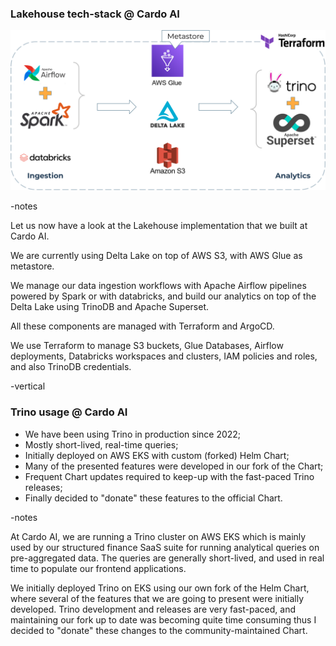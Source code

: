 ### Lakehouse tech-stack @ Cardo AI
![](./../assets/data-lakehouse.png)  <!-- .element width="100%" style="float: none; background-color: white; border: 10px solid white;" title="Lakehouse" -->

-notes

Let us now have a look at the Lakehouse implementation that we built at Cardo AI.

We are currently using Delta Lake on top of AWS S3, with AWS Glue as metastore. 

We manage our data ingestion workflows with Apache Airflow pipelines powered by Spark or with databricks, and build our analytics on top of the Delta Lake using TrinoDB and Apache Superset. 

All these components are managed with Terraform and ArgoCD. 

We use Terraform to manage S3 buckets, Glue Databases, Airflow deployments, Databricks workspaces and clusters, IAM policies and roles, and also TrinoDB credentials.

-vertical

### Trino usage @ Cardo AI

* We have been using Trino in production since 2022;
* Mostly short-lived, real-time queries;
* Initially deployed on AWS EKS with custom (forked) Helm Chart;
* Many of the presented features were developed in our fork of the Chart;
* Frequent Chart updates required to keep-up with the fast-paced Trino releases;
* Finally decided to "donate" these features to the official Chart.

-notes

At Cardo AI, we are running a Trino cluster on AWS EKS which is mainly used by our structured finance SaaS suite for running analytical queries on pre-aggregated data. The queries are generally short-lived, and used in real time to populate our frontend applications.

We initially deployed Trino on EKS using our own fork of the Helm Chart, where several of the features that we are going to present were initially developed.
Trino development and releases are very fast-paced, and maintaining our fork up to date was becoming quite time consuming thus I decided to "donate" these changes to the community-maintained Chart.
